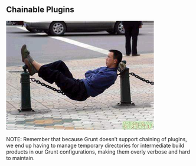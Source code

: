 ##  Chainable Plugins

![picture of man sleeping on chainlinks](images/chainable.jpg)


NOTE:
Remember that because Grunt doesn’t support chaining of plugins, we end up having to manage temporary directories for intermediate build products in our Grunt configurations, making them overly verbose and hard to maintain.
